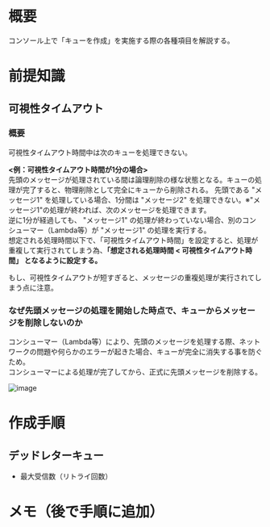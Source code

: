 # 概要
コンソール上で「キューを作成」を実施する際の各種項目を解説する。

# 前提知識
## 可視性タイムアウト
### 概要
可視性タイムアウト時間中は次のキューを処理できない。  

**<例：可視性タイムアウト時間が1分の場合>**  
先頭のメッセージが処理されている間は論理削除の様な状態となる。キューの処理が完了すると、物理削除として完全にキューから削除される。
先頭である "メッセージ1" を処理している場合、1分間は "メッセージ2" を処理できない。※"メッセージ1"の処理が終われば、次のメッセージを処理できます。  
逆に1分が経過しても、 "メッセージ1" の処理が終わっていない場合、別のコンシューマー（Lambda等）が "メッセージ1" の処理を実行する。  
想定される処理時間以下で、「可視性タイムアウト時間」を設定すると、処理が重複して実行されてしまう為、**「想定される処理時間 < 可視性タイムアウト時間」 となるように設定する。**  

もし、可視性タイムアウトが短すぎると、メッセージの重複処理が実行されてしまう点に注意。

### なぜ先頭メッセージの処理を開始した時点で、キューからメッセージを削除しないのか
コンシューマー（Lambda等）により、先頭のメッセージを処理する際、ネットワークの問題や何らかのエラーが起きた場合、キューが完全に消失する事を防ぐため。  
コンシューマーによる処理が完了してから、正式に先頭メッセージを削除する。  

![image](https://github.com/adgjmptwgw/aws-practice/assets/66456130/9fe67297-6012-41a6-bb73-96a9934af241)


# 作成手順
## デッドレターキュー
- 最大受信数（リトライ回数）　　


# メモ（後で手順に追加）
